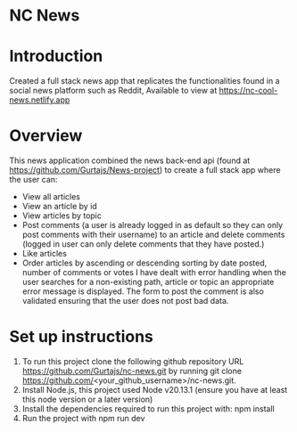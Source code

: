 # NC News

# Introduction

Created a full stack news app that replicates the functionalities found in a social news platform such as Reddit, Available to view at https://nc-cool-news.netlify.app

# Overview

This news application combined the news back-end api (found at https://github.com/Gurtajs/News-project) to create a full stack app where the user can:
- View all articles
- View an article by id
- View articles by topic
- Post comments (a user is already logged in as default so they can only post comments with their username) to an article and delete comments (logged in user can only delete comments that they have posted.)
- Like articles 
- Order articles by ascending or descending sorting by date posted, number of comments or votes
I have dealt with error handling when the user searches for a non-existing path, article or topic an appropriate error message is displayed. The form to post the comment is also validated ensuring that the user does not post bad data.

# Set up instructions

1. To run this project clone the following github repository URL https://github.com/Gurtajs/nc-news.git by running git clone https://github.com/<your_github_username>/nc-news.git.
2. Install Node.js, this project used Node v20.13.1 (ensure you have at least this node version or a later version)
3. Install the dependencies required to run this project with: npm install
4. Run the project with npm run dev






